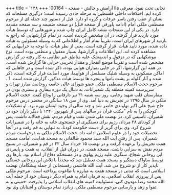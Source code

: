 +++
title = 'آرامش و چالش - صفحه - 00164'
+++
۱۴۸ ila نجانی تحت نفوذ، معرفی کرده ایم. اختلافات داخلی فلسطین به مرحله حادی رسیده است؛ درگیری مسلحانه که نشان از عقب رفتن یاسر عرفات و گروه او دارد. قبل از دستور چند جمله ای از مرحوم مصطفی ملکی امام (ادامه پاورقی از صفحه قبل) دو صفحه ضمیمه و سه صفحه مقدمه دارد. در یکی از این صفحات نقشه کامل ایران چاپ شده و شهرهایی که توسط هیأت مورد بازدید قرار گرفته، در آن مشخص گردیده است، در تمام گزارشهایی که راجع به بازدید از شهرهای ایران است، تقریباً تمام آمار و اطلاعاتی که به وسیله مسئولین به هیأت داده شده، مورد تأیید هیأت، قرار گرفته است. یعنی از نظر هیأت، با توجه به خرابیهایی که مشاهده کرده اند، این اطلاعات و گزارشها، بسیار معقول و منطقی بوده است. نوع موشکهایی که در دزفول و اندیمشک علیه مناطق غیر نظامی به کار رفته در گزارش مشخص شده است و تقریباً موضع انفجار و مقدار تخریبی خرابی ها گزارش شده است. در همه این گزارشها، اگر در جایی بمباران هوایی بوده، ذکر شده است و در جاهایی که اماکن مسکونی به وسیله شلیک مسلسل از هواپیما، مورد اصابت قرار گرفته است، ذکر شده و آثار گلوله بر پشت بامها و پنجره ها توسط هیأت مذکور، گزارش شده است. 1 ـ مرحوم حجت الاسلام مصطفی ملکی عضو شورای عالی جامعه روحانیت مبارز تهران و سرپرست کمیته منطقه یک شمیرانات، به دنبال یک دوره بیماری و بستری بودن در بیمارستان قلب شهید رجایی، روز سه شنبه ۳۱ تیر دارفانی را وداع گفت. حجت الاسلام ملکی در سال ۱۲۹۵ در تجریش به دنیا آمد. وی از سن ۱۸ سالگی در محضر درس مرحوم حاج شیخ علی اکبر نهاوندی حاضر شد و چند سالی از وجود ایشان بهره برد. او تشکیلات کوچکی را به نام "مکتب قرآن در سالهای پس از شهریور ۱۳۲۰ با دیگر یاران خود در شمیران، تأسیس کرد. در نهضت ملی شدن نفت و قیام مردم، نقش فعالانه داشت. پس از کودتای ۲۸ مرداد، رژیم برای دستگیری او جستجوی خانه به خانه را در شمیرانات شروع کرد. وی برای گریز از دست حکومت کودتا، به تنهایی به قم رفت و در آنجا تحصیلات خود را در علوم اسلامی ادامه داد. حجت الاسلام ملکی به درخواست مردم شمیران، پس از رفتن آیت الله سید محمود طالقانی به مسجد هدایت، امامت مسجد همت تجریش را برعهده گرفت و در نهضت ۱۵ خرداد سال ۴۲ در قم و شمیران، در بسیج مردم نقش به سزایی داشت. مسجد همت، در دوران قبل از انقلاب، به همت و پایمردی این روحانی شجاع، سنگری علیه رژیم پهلوی و دژ مستحکم دفاع از اسلام بود. بارها وی توسط ساواک دستگیر و مسجد همت تعطیل شد که مجدداً با تلاش این روحانی خستگی ناپذیر کار از نو شروع می شد. آیت الله هاشمی رفسنجانی از جمله پیشگامان نهضت اسلامی است که مدتی در مسجد همت به مبارزه با طاغوت پرداخته است. مرحوم ملکی پس از پیروزی انقلاب اسلامی، به فرمان امام به همراه دیگر دوستان خود از جمله آیت الله محمد رضا مهدوی کنی، مسئولیت کمیته های انقلاب اسلامی را پذیرفت. خمینی و به تقوا و زهد و پارسایی مرحوم مصطفی ملکی، زبانزد تمام دوستان و آشنایان وی بود.